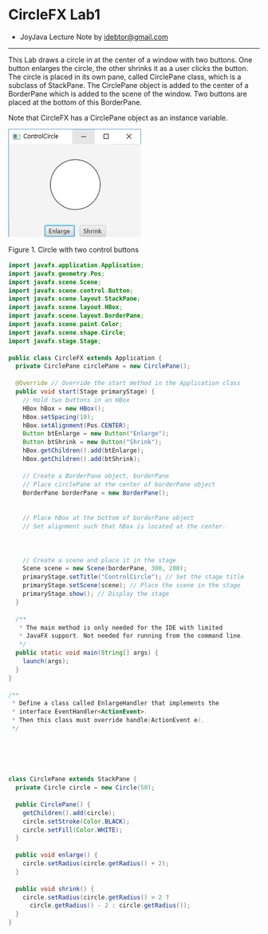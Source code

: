 
# CircleFX Lab1
  - JoyJava Lecture Note by idebtor@gmail.com
  ------------------

This Lab draws a circle in at the center of a window with two buttons. One button enlarges the circle, the other shrinks it as a user clicks the button.  The circle is placed in its own pane, called CirclePane class, which is a subclass of StackPane. The CirclePane object is added to the center of a BorderPane which is added to the scene of the window. Two buttons are placed at the bottom of this BorderPane.

Note that CircleFX has a CirclePane object as an instance variable.

![CircleFX](images/CircleFX.png)

Figure 1. Circle with two control buttons


```java
import javafx.application.Application;
import javafx.geometry.Pos;
import javafx.scene.Scene;
import javafx.scene.control.Button;
import javafx.scene.layout.StackPane;
import javafx.scene.layout.HBox;
import javafx.scene.layout.BorderPane;
import javafx.scene.paint.Color;
import javafx.scene.shape.Circle;
import javafx.stage.Stage;

public class CircleFX extends Application {
  private CirclePane circlePane = new CirclePane();

  @Override // Override the start method in the Application class
  public void start(Stage primaryStage) {
    // Hold two buttons in an HBox
    HBox hBox = new HBox();
    hBox.setSpacing(10);
    hBox.setAlignment(Pos.CENTER);
    Button btEnlarge = new Button("Enlarge");
    Button btShrink = new Button("Shrink");
    hBox.getChildren().add(btEnlarge);
    hBox.getChildren().add(btShrink);

    // Create a BorderPane object, borderPane
    // Place circlePane at the center of borderPane object
    BorderPane borderPane = new BorderPane();


    // Place hBox at the bottom of borderPane object
    // Set alignment such that hBox is located at the center.



    // Create a scene and place it in the stage
    Scene scene = new Scene(borderPane, 300, 200);
    primaryStage.setTitle("ControlCircle"); // Set the stage title
    primaryStage.setScene(scene); // Place the scene in the stage
    primaryStage.show(); // Display the stage
  }

  /**
   * The main method is only needed for the IDE with limited
   * JavaFX support. Not needed for running from the command line.
   */
  public static void main(String[] args) {
    launch(args);
  }
}

/**
 * Define a class called EnlargeHandler that implements the
 * interface EventHandler<ActionEvent>.
 * Then this class must override handle(ActionEvent e).
 */





class CirclePane extends StackPane {
  private Circle circle = new Circle(50);

  public CirclePane() {
    getChildren().add(circle);
    circle.setStroke(Color.BLACK);
    circle.setFill(Color.WHITE);
  }

  public void enlarge() {
    circle.setRadius(circle.getRadius() + 2);
  }

  public void shrink() {
    circle.setRadius(circle.getRadius() > 2 ?
      circle.getRadius() - 2 : circle.getRadius());
  }
}
```
